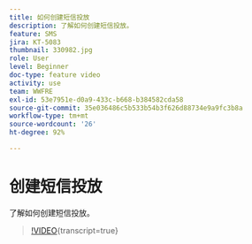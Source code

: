 ```yaml
---
title: 如何创建短信投放
description: 了解如何创建短信投放。
feature: SMS
jira: KT-5083
thumbnail: 330982.jpg
role: User
level: Beginner
doc-type: feature video
activity: use
team: WWFRE
exl-id: 53e7951e-d0a9-433c-b668-b384582cda58
source-git-commit: 35e036486c5b533b54b3f626d88734e9a9fc3b8a
workflow-type: tm+mt
source-wordcount: '26'
ht-degree: 92%

---
```


# 创建短信投放

了解如何创建短信投放。

>[!VIDEO](https://video.tv.adobe.com/v/330982?learn=on){transcript=true}
